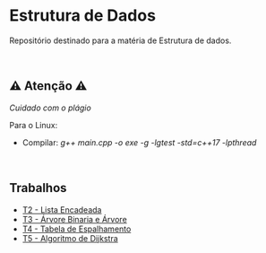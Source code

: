 # Estrutura de Dados

Repositório destinado para a matéria de Estrutura de dados.


<br>

## ⚠️ Atenção ⚠️
*Cuidado com o plágio*

Para o Linux:
- Compilar: *g++ main.cpp -o exe -g -lgtest -std=c++17 -lpthread*

<br>

## Trabalhos

- [T2 - Lista Encadeada](https://github.com/brunoantonelli/estrutura_de_dados/tree/master/Trabalhos/T2)
- [T3 - Árvore Binaria e Árvore](https://github.com/brunoantonelli/estrutura_de_dados/tree/master/Trabalhos/T3)
- [T4 - Tabela de Espalhamento](LINK)
- [T5 - Algoritmo de Dijkstra](LINK)

<br>

